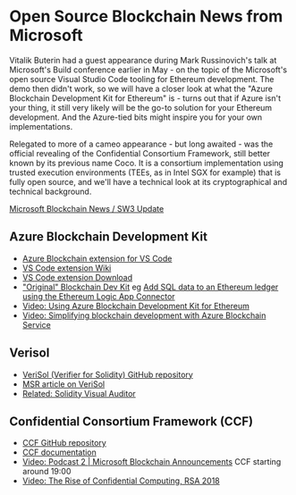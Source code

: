 # Open Source Blockchain News from Microsoft

Vitalik Buterin had a guest appearance during Mark Russinovich's talk at Microsoft's Build conference 
earlier in May - on the topic of the Microsoft's open source Visual Studio Code tooling for Ethereum 
development. The demo then didn't work, so we will have a closer look at what the "Azure Blockchain 
Development Kit for Ethereum" is - turns out that if Azure isn't your thing, it still very likely 
will be the go-to solution for your Ethereum development. And the Azure-tied bits might 
inspire you for your own implementations.

Relegated to more of a cameo appearance - but long awaited - was the official revealing of the Confidential 
Consortium Framework, still better known by its previous name Coco. It is a consortium implementation 
using trusted execution environments (TEEs, as in Intel SGX for example) that is fully open source, 
and we'll have a technical look at its cryptographical and technical background.

[Microsoft Blockchain News / SW3 Update](https://www.meetup.com/Ethereum-Vienna/events/262006356/)

## Azure Blockchain Development Kit

* [Azure Blockchain extension for VS Code](https://github.com/Microsoft/vscode-azure-blockchain-ethereum/)
* [VS Code extension Wiki](https://github.com/Microsoft/vscode-azure-blockchain-ethereum/wiki)
* [VS Code extension Download](https://marketplace.visualstudio.com/items?itemName=azblockchain.azure-blockchain)
* ["Original" Blockchain Dev Kit](https://github.com/Azure-Samples/blockchain-devkit) 
eg [Add SQL data to an Ethereum ledger using the Ethereum Logic App Connector](https://github.com/Azure-Samples/blockchain-devkit/tree/master/integrate/data/sql)
* [Video: Using Azure Blockchain Development Kit for Ethereum](https://www.youtube.com/watch?v=whmRBhJP9nA)
* [Video: Simplifying blockchain development with Azure Blockchain Service](https://www.youtube.com/watch?v=7TcLb94NxFc)


## Verisol

* [VeriSol (Verifier for Solidity) GitHub repository](https://github.com/microsoft/verisol)
* [MSR article on VeriSol](https://www.microsoft.com/en-us/research/blog/researchers-work-to-secure-azure-blockchain-smart-contracts-with-formal-verification/)
* [Related: Solidity Visual Auditor](https://marketplace.visualstudio.com/items?itemName=tintinweb.solidity-visual-auditor)

## Confidential Consortium Framework (CCF)

* [CCF GitHub repository](https://github.com/Microsoft/CCF)
* [CCF documentation](https://microsoft.github.io/CCF/)
* [Video: Podcast 2 | Microsoft Blockchain Announcements](https://www.youtube.com/watch?v=RvO1Pf76TwA) CCF starting around 19:00
* [Video: The Rise of Confidential Computing, RSA 2018](https://www.youtube.com/watch?v=rJpFHADlvQA)

